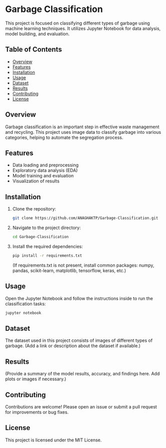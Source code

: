 # Garbage Classification

This project is focused on classifying different types of garbage using machine learning techniques. It utilizes Jupyter Notebook for data analysis, model building, and evaluation.

## Table of Contents

- [Overview](#overview)
- [Features](#features)
- [Installation](#installation)
- [Usage](#usage)
- [Dataset](#dataset)
- [Results](#results)
- [Contributing](#contributing)
- [License](#license)

## Overview

Garbage classification is an important step in effective waste management and recycling. This project uses image data to classify garbage into various categories, helping to automate the segregation process.

## Features

- Data loading and preprocessing
- Exploratory data analysis (EDA)
- Model training and evaluation
- Visualization of results

## Installation

1. Clone the repository:
   ```bash
   git clone https://github.com/ANAGHAKTP/Garbage-Classification.git
   ```
2. Navigate to the project directory:
   ```bash
   cd Garbage-Classification
   ```
3. Install the required dependencies:
   ```bash
   pip install -r requirements.txt
   ```
   (If requirements.txt is not present, install common packages: numpy, pandas, scikit-learn, matplotlib, tensorflow, keras, etc.)

## Usage

Open the Jupyter Notebook and follow the instructions inside to run the classification tasks:

```bash
jupyter notebook
```

## Dataset

The dataset used in this project consists of images of different types of garbage. (Add a link or description about the dataset if available.)

## Results

(Provide a summary of the model results, accuracy, and findings here. Add plots or images if necessary.)

## Contributing

Contributions are welcome! Please open an issue or submit a pull request for improvements or bug fixes.

## License

This project is licensed under the MIT License.
